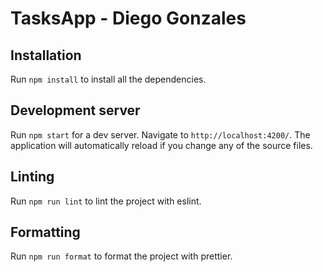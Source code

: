 # TasksApp - Diego Gonzales

## Installation

Run `npm install` to install all the dependencies.

## Development server

Run `npm start` for a dev server. Navigate to `http://localhost:4200/`. The application will automatically reload if you change any of the source files.

## Linting

Run `npm run lint` to lint the project with eslint.

## Formatting

Run `npm run format` to format the project with prettier.
